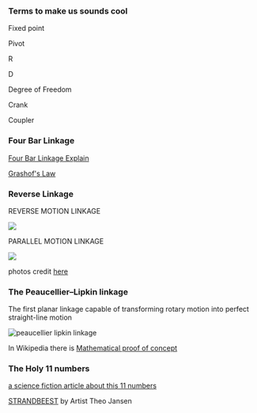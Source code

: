 ### **Terms to make us sounds cool**

Fixed point

Pivot

R

D

Degree of Freedom

Crank

Coupler


### **Four Bar Linkage**

[Four Bar Linkage Explain](https://youtu.be/Vh8r_Cpfb8Q)

[Grashof's Law](https://youtu.be/h8bz4ni6mdY)

### **Reverse Linkage**

REVERSE MOTION LINKAGE

![](https://technologystudent.com/cams/linkag1a.gif)


PARALLEL MOTION LINKAGE

![](https://technologystudent.com/cams/linkag2a.gif)

photos credit [here](https://technologystudent.com/cams/link1.htm)

### **The Peaucellier–Lipkin linkage**

The first planar linkage capable of transforming rotary motion into perfect straight-line motion

![peaucellier lipkin linkage](images/peaucellier–lipkin-linkage.gif)

In Wikipedia there is [Mathematical proof of concept](https://en.wikipedia.org/wiki/Peaucellier%E2%80%93Lipkin_linkage)


### **The Holy 11 numbers**

[a science fiction article about this 11 numbers](https://clarkesworldmagazine.com/theodoridou_02_14/)

[STRANDBEEST](https://youtu.be/LewVEF2B_pM) by Artist Theo Jansen


